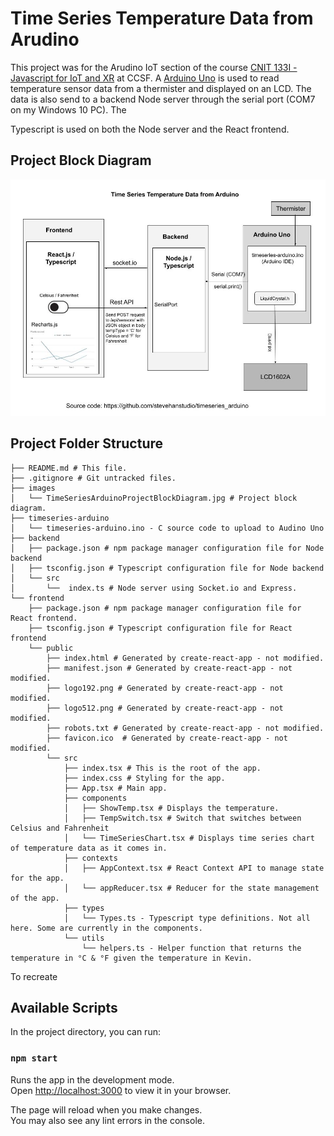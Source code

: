 # Time Series Temperature Data from Arudino

This project was for the Arudino IoT section of the course [CNIT 133I - Javascript for IoT and XR](https://www.coursicle.com/ccsf/courses/CNIT/133I/) at CCSF.  A [Arduino Uno](https://www.amazon.com/gp/product/B01D8KOZF4/ref=ppx_yo_dt_b_asin_title_o06_s00?ie=UTF8&psc=1) is used to read temperature sensor data from a thermister and displayed on an LCD.  The data is also send to a backend Node server through the serial port (COM7 on my Windows 10 PC).  The

Typescript is used on both the Node server and the React frontend.

## Project Block Diagram

![Time Series Arduino Project Block Diagram](images/TimeSeriesArduinoProjectBlockDiagram.jpg)


## Project Folder Structure
```
├── README.md # This file.
├── .gitignore # Git untracked files.
├── images
│   └── TimeSeriesArduinoProjectBlockDiagram.jpg # Project block diagram.
├── timeseries-arduino
│   └── timeseries-arduino.ino - C source code to upload to Audino Uno
├── backend
│   ├── package.json # npm package manager configuration file for Node backend
│   ├── tsconfig.json # Typescript configuration file for Node backend
│   └── src
│       └──  index.ts # Node server using Socket.io and Express.
└── frontend
    ├── package.json # npm package manager configuration file for React frontend.
    ├── tsconfig.json # Typescript configuration file for React frontend
    └── public
        ├── index.html # Generated by create-react-app - not modified.
        ├── manifest.json # Generated by create-react-app - not modified.
        ├── logo192.png # Generated by create-react-app - not modified.
        ├── logo512.png # Generated by create-react-app - not modified.
        ├── robots.txt # Generated by create-react-app - not modified.
        ├── favicon.ico  # Generated by create-react-app - not modified.
        └── src
            ├── index.tsx # This is the root of the app.
            ├── index.css # Styling for the app.
            ├── App.tsx # Main app.
            ├── components
            │   ├── ShowTemp.tsx # Displays the temperature.
            │   ├── TempSwitch.tsx # Switch that switches between Celsius and Fahrenheit
            │   └── TimeSeriesChart.tsx # Displays time series chart of temperature data as it comes in.
            ├── contexts
            │   ├── AppContext.tsx # React Context API to manage state for the app.
            │   └── appReducer.tsx # Reducer for the state management of the app.
            ├── types
            │   └── Types.ts - Typescript type definitions. Not all here. Some are currently in the components.
            └── utils
                └── helpers.ts - Helper function that returns the temperature in °C & °F given the temperature in Kevin.
```



To recreate

## Available Scripts

In the project directory, you can run:

### `npm start`

Runs the app in the development mode.\
Open [http://localhost:3000](http://localhost:3000) to view it in your browser.

The page will reload when you make changes.\
You may also see any lint errors in the console.

